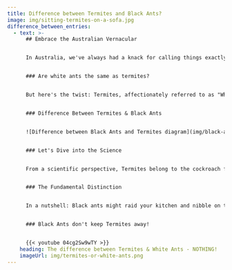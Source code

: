 ```yaml
---
title: Difference between Termites and Black Ants?
image: img/sitting-termites-on-a-sofa.jpg
difference_between_entries:
  - text: >-
      ## Embrace the Australian Vernacular


      In Australia, we've always had a knack for calling things exactly as we see them. Once upon a time, when we laid our eyes on these tiny, communal-dwelling creatures that bore a striking resemblance to ants, we dubbed them "White Ants." It seemed like a logical name at the time.


      ### Are white ants the same as termites?


      But here's the twist: Termites, affectionately referred to as "White Ants" Down Under, are not ants by any stretch of the imagination. The confusion stems from their uncanny physical similarities. Both species boast six legs, sport antennae, and live in tight-knit colonies. However, that's where the similarities end, as they differ substantially in body structure and behaviour.


      ### Difference Between Termites & Black Ants


      ![Difference between Black Ants and Termites diagram](img/black-ant-vs-termite-body-shape.png)


      ### Let's Dive into the Science


      From a scientific perspective, Termites belong to the cockroach family, specifically the sub-order of Blattodea, whereas Ants are part of the wasp family, known as the Order Hymenoptera. Termites lack the segmented bodies that are characteristic of ants.


      ### The Fundamental Distinction


      In a nutshell: Black ants might raid your kitchen and nibble on the food you've left out, but Termites, often dubbed "White Ants," have a more destructive appetite—they'll feast on your very home!


      ### Black Ants don't keep Termites away!


      {{< youtube 04cg2Sw9wTY >}}
    heading: The difference between Termites & White Ants - NOTHING!
    imageUrl: img/termites-or-white-ants.png
---
```

